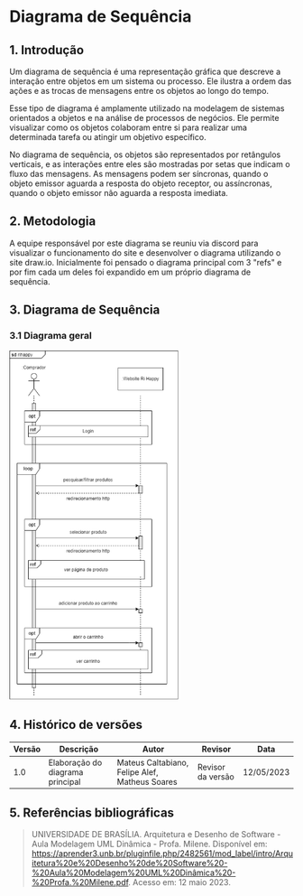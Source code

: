 # Diagrama de Sequência

## 1. Introdução

Um diagrama de sequência é uma representação gráfica que descreve a interação entre objetos em um sistema ou processo. Ele ilustra a ordem das ações e as trocas de mensagens entre os objetos ao longo do tempo.

Esse tipo de diagrama é amplamente utilizado na modelagem de sistemas orientados a objetos e na análise de processos de negócios. Ele permite visualizar como os objetos colaboram entre si para realizar uma determinada tarefa ou atingir um objetivo específico.

No diagrama de sequência, os objetos são representados por retângulos verticais, e as interações entre eles são mostradas por setas que indicam o fluxo das mensagens. As mensagens podem ser síncronas, quando o objeto emissor aguarda a resposta do objeto receptor, ou assíncronas, quando o objeto emissor não aguarda a resposta imediata.

## 2. Metodologia

A equipe responsável por este diagrama se reuniu via discord para visualizar o funcionamento do site e desenvolver o diagrama utilizando o site draw.io. Inicialmente foi pensado o diagrama principal com 3 "refs" e por fim cada um deles foi expandido em um próprio diagrama de sequência.

## 3. Diagrama de Sequência

### 3.1 Diagrama geral

<img src=".\images\diagramaDeSequenciaPrincipal.png" alt="sequencia-principal" width="300">

## 4. Histórico de versões

| Versão | Descrição                        | Autor                                          | Revisor           | Data       |
| ------ | -------------------------------- | ---------------------------------------------- | ----------------- | ---------- |
| 1.0    | Elaboração do diagrama principal | Mateus Caltabiano, Felipe Alef, Matheus Soares | Revisor da versão | 12/05/2023 |

## 5. Referências bibliográficas

> UNIVERSIDADE DE BRASÍLIA. Arquitetura e Desenho de Software - Aula Modelagem UML Dinâmica - Profa. Milene. Disponível em: https://aprender3.unb.br/pluginfile.php/2482561/mod_label/intro/Arquitetura%20e%20Desenho%20de%20Software%20-%20Aula%20Modelagem%20UML%20Dinâmica%20-%20Profa.%20Milene.pdf. Acesso em: 12 maio 2023.
